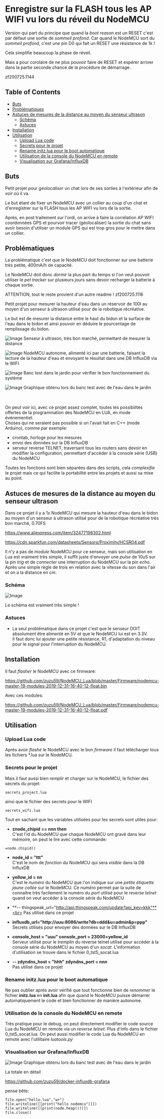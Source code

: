 # Enregistre sur la FLASH tous les AP WIFI vu lors du réveil du NodeMCU

Version qui part du principe que quand la *boot reason* est un RESET c'est par défaut une sortie de *sommeil profond*. Car quand le NodeMCU sort du *sommeil profond*, c'est une pin D0 qui fait un RESET une résistance de 1k !

Cela simplifie beaucoup la phase de réveil.

Mais a pour corolaire de ne plus pouvoir faire de RESET et espérer arriver dans la partie seconde chance de la procédure de démarrage.

zf200725.1144

<!-- TOC titleSize:2 tabSpaces:2 depthFrom:1 depthTo:6 withLinks:1 updateOnSave:1 orderedList:0 skip:1 title:1 charForUnorderedList:* -->
## Table of Contents
* [Buts](#buts)
* [Problématiques](#problématiques)
* [Astuces de mesures de la distance au moyen du senseur ultrason](#astuces-de-mesures-de-la-distance-au-moyen-du-senseur-ultrason)
  * [Schéma](#schéma)
  * [Astuces](#astuces)
* [Installation](#installation)
* [Utilisation](#utilisation)
  * [Upload Lua code](#upload-lua-code)
  * [Secrets pour le projet](#secrets-pour-le-projet)
  * [Rename initz.lua pour le boot automatique](#rename-initzlua-pour-le-boot-automatique)
  * [Utilisation de la console du NodeMCU en remote](#utilisation-de-la-console-du-nodemcu-en-remote)
  * [Visualisation sur Grafana/InfluxDB](#visualisation-sur-grafanainfluxdb)
<!-- /TOC -->

## Buts
Petit projet pour *géolocaliser* un chat lors de ses sorties à l'extérieur afin de *voir* où il va.

Le but étant de fixer un NodeMCU avec un collier au coup d'un chat et d'enregistrer sur la FLASH tous les AP WIFI vu lors de la sortie.

Après, en post traitement sur l'ordi, on arrive à faire la corrélation AP WIFI coordonnées GPS et pourvoir tracer (géolocaliser) la sortie du chat sans avoir besoin d'utiliser un module GPS qui est trop gros pour le mettre dans un collier.


## Problématiques
La problématique c'est que le NodeMCU doit fonctionner sur une batterie très petite, 400mA/h de capacité.

Le NodeMCU doit donc *dormir* la plus part du temps si l'on veut pouvoir utiliser le *pet tracker* sur plusieurs jours sans devoir recharger la batterie à chaque sortie.





ATTENTION, tout le reste provient d'un autre readme !    zf200725.1116






Petit projet pour mesurer la hauteur d'eau dans un réservoir de 100l au moyen d'un senseur à ultrason utilisé pour de la robotique récréative.

Le but est de mesurer la distance entre le haut du bidon et la surface de l'eau dans le bidon et ainsi pouvoir en déduire le pourcentage de remplissage du bidon.

![Image](https://raw.githubusercontent.com/zuzu59/NodeMCU_Lua/master/Mesures/water-level/water-level_ruru_1/img/20200625_163032.jpg)
Senseur à ultrason, très bon marché, permettant de mesurer la distance


![Image](https://raw.githubusercontent.com/zuzu59/NodeMCU_Lua/master/Mesures/water-level/water-level_ruru_1/img/20200625_160818.jpg)
NodeMCU autonome, alimenté ici par une batterie, faisant la lecture de la hauteur d'eau et envoyant le résultat dans une DB InfluxDB via le WIFI


![Image](https://raw.githubusercontent.com/zuzu59/NodeMCU_Lua/master/Mesures/water-level/water-level_ruru_1/img/20200625_164022.jpg)
Banc test dans le jardin pour vérifier le bon fonctionnement du système

![Image](https://raw.githubusercontent.com/zuzu59/NodeMCU_Lua/master/Mesures/water-level/water-level_ruru_1/img/grafana2020-06-25.16.54.32.png)
Graphique obtenu lors du banc test avec de l'eau dans le jardin


<br><br>
On peut voir ici, avec ce projet assez complet, toutes les possibilités offertes de la programmation des NodeMCU en LUA, en mode événementiel. <br>
Choses qui ne seraient pas possible si on l'avait fait en C++ (mode Arduino), comme par exemple:

* crontab, horloge pour les mesures
* envoi des données sur la DB InfluxDB
* serveur reverse TELNET, traversant tous les routers sans devoir en modifier la configuration, permettant d'accéder à la console série (USB) du NodeMCU

Toutes les fonctions sont bien séparées dans des scripts, cela *complexifie* le projet mais ce qui facilite la portabilité entre les projets et aussi sa mise au point.



## Astuces de mesures de la distance au moyen du senseur ultrason

Dans ce projet il y a 1x NodeMCU qui mesure la hauteur d'eau dans le bidon au moyen d'un senseur à ultrason utilisé pour de la robotique récréative très bon marché, 0.70FS

https://www.aliexpress.com/item/32477198302.html

https://cdn.sparkfun.com/datasheets/Sensors/Proximity/HCSR04.pdf

Il n'y a pas de *module* NodeMCU pour ce senseur, mais son utilisation en Lua est vraiment très simple, il suffit juste d'envoyer une *pulse* de 10uS sur la pin *trig* et de *connecter* une interruption du NodeMCU sur la pin *echo*. <br>
Après une simple règle de trois en relation avec la vitesse du son dans l'air et on a la distance en cm.


### Schéma

![Image](https://raw.githubusercontent.com/zuzu59/NodeMCU_Lua/master/Mesures/water-level/water-level_ruru_1/schemas/schema.png)

Le schéma est vraiment très simple !


### Astuces

* La seul problématique dans ce projet c'est que le senseur DOIT absolument être alimenté en 5V et que le NodeMCU lui est en 3.3V. <br>
Il faut donc lui ajouter une petite résistance, R1, d'adaptation du niveau pour le signal pour l'interruption du NodeMCU.


## Installation

Il faut *flasher* le NodeMCU avec ce firmware:

https://github.com/zuzu59/NodeMCU_Lua/blob/master/Firmware/nodemcu-master-19-modules-2019-12-31-16-40-12-float.bin


Avec ces modules:

https://github.com/zuzu59/NodeMCU_Lua/blob/master/Firmware/nodemcu-master-19-modules-2019-12-31-16-40-12-float.pdf


## Utilisation

### Upload Lua code
Après avoir *flashé* le NodeMCU avec le bon *firmware* il faut télécharger tous les fichiers \*.lua sur le NodeMCU.


### Secrets pour le projet
Mais il faut aussi bien *remplir* et charger sur le NodeMCU, le fichier des secrets du projet:
```
secrets_project.lua
```

ainsi que le fichier des secrets pour le WIFI
```
secrets_wifi.lua
```
Tout en sachant que les variables utilisées pour les secrets sont utiles pour:

* **znode_chipid == nnn then**<br>
C'est l'id du NodeMCU que chaque NodeMCU ont gravé dans leur mémoire, on peut le lire avec cette commande:
```
=node.chipid()
```

* **node_id = "ttt"**<br>
C'est le nom de *fonction* du NodeMCU qui sera *visible* dans la DB InfluxDB

* **yellow_id = nn**<br>
C'est le *numéro* du NodeMCU que l'on indique sur une *petite étiquette jaune collée* sur le NodeMCU. Ce *numéro* permet par la suite de connaitre très facilement le numéro du *port* utilisé pour le *reverse telnet* quand on veut accéder à la console série du NodeMCU

* **-- thingspeak_url="http://api.thingspeak.com/update?api_key=kkk"**<br>
Pas utilisé dans ce projet

* **influxdb_url="http://uuu:8086/write?db=ddd&u=admin&p=ppp"**<br>
Secrets utilisés pour envoyer des données sur le DB InfluxDB

* **console_host = "uuu"   console_port = 23000+yellow_id**<br>
Serveur utilisé pour le *tremplin* du reverse telnet utilisé pour accéder à la console série du NodeMCU au moyen d'un *socat*. L'information d'utilisation se trouve dans le fichier 0_tst5_socat.lua

* **-- zdyndns_host = "hhh"  zdyndns_port = nnn**<br>
Pas utilisé dans ce projet


### Rename initz.lua pour le boot automatique
Ne pas oublier après avoir vérifié que tout fonctionne bien de *renommer* le fichier **initz.lua** en **init.lua** afin que quand le NodeMCU puisse démarrer automatiquement le code et bien fonctionner de manière autonome.


### Utilisation de la console du NodeMCU en remote

Très pratique pour le debug, on peut directement modifier le code source Lua du NodeMCU en remote via un *reverse telnet*. Plus d'info dans le fichier 0_tst5_socat.lua.
On peut aussi modifier le code Lua du NodeMCU en remote avec l'utilitaire *luatools.py*


### Visualisation sur Grafana/InfluxDB
![Image](https://raw.githubusercontent.com/zuzu59/NodeMCU_Lua/master/Mesures/water-level/water-level_ruru_1/img/grafana2020-06-25.16.54.32.png)
Graphique obtenu lors du banc test avec de l'eau dans le jardin

La totale en détail

https://github.com/zuzu59/docker-influxdb-grafana





pense bête:

```
file.open("hello.lua","w+")
file.writeline([[print("hello nodemcu")]])
file.writeline([[print(node.heap())]])
file.close()
```
